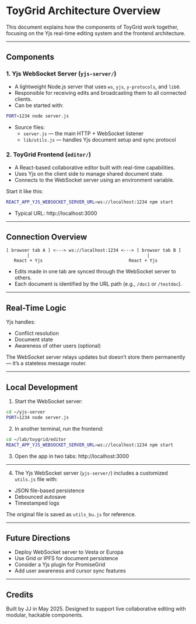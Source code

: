 # ToyGrid Architecture Overview

This document explains how the components of ToyGrid work together, focusing on the Yjs real-time editing system and the frontend architecture.

---

## Components

### 1. Yjs WebSocket Server (`yjs-server/`)
- A lightweight Node.js server that uses `ws`, `yjs`, `y-protocols`, and `lib0`.
- Responsible for receiving edits and broadcasting them to all connected clients.
- Can be started with:

```bash
PORT=1234 node server.js
```

- Source files:
  - `server.js` — the main HTTP + WebSocket listener
  - `lib/utils.js` — handles Yjs document setup and sync protocol

### 2. ToyGrid Frontend (`editor/`)
- A React-based collaborative editor built with real-time capabilities.
- Uses Yjs on the client side to manage shared document state.
- Connects to the WebSocket server using an environment variable.

Start it like this:

```bash
REACT_APP_YJS_WEBSOCKET_SERVER_URL=ws://localhost:1234 npm start
```

- Typical URL: http://localhost:3000

---

## Connection Overview

```
[ browser tab A ] <---> ws://localhost:1234 <---> [ browser tab B ]
        |                                             |
   React + Yjs                                 React + Yjs
```

- Edits made in one tab are synced through the WebSocket server to others.
- Each document is identified by the URL path (e.g., `/doc1` or `/testdoc`).

---

## Real-Time Logic

Yjs handles:
- Conflict resolution
- Document state
- Awareness of other users (optional)

The WebSocket server relays updates but doesn’t store them permanently — it’s a stateless message router.

---

## Local Development

1. Start the WebSocket server:
```bash
cd ~/yjs-server
PORT=1234 node server.js
```

2. In another terminal, run the frontend:
```bash
cd ~/lab/toygrid/editor
REACT_APP_YJS_WEBSOCKET_SERVER_URL=ws://localhost:1234 npm start
```

3. Open the app in two tabs:
http://localhost:3000

---


4. The Yjs WebSocket server (`yjs-server/`) includes a customized `utils.js` file with:
- JSON file-based persistence
- Debounced autosave
- Timestamped logs

The original file is saved as `utils_bu.js` for reference.

---

## Future Directions

- Deploy WebSocket server to Vesta or Europa
- Use Grid or IPFS for document persistence
- Consider a Yjs plugin for PromiseGrid
- Add user awareness and cursor sync features

---

## Credits

Built by JJ in May 2025. Designed to support live collaborative editing with modular, hackable components.

